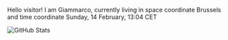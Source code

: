 Hello visitor! I am Giammarco, currently living in space coordinate Brussels and time coordinate Sunday, 14 February, 13:04 CET

![GitHub Stats](https://github-readme-stats.vercel.app/api?username=grcasanova)
